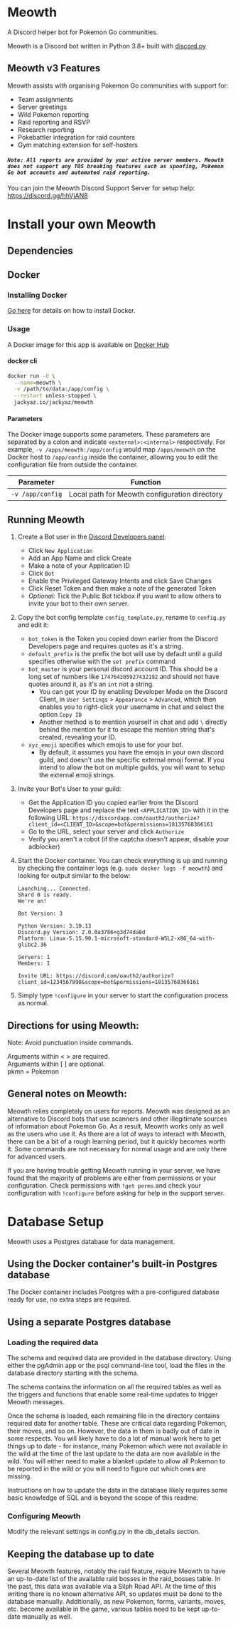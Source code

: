 # Meowth
A Discord helper bot for Pokemon Go communities.

Meowth is a Discord bot written in Python 3.8+ built with [discord.py](https://github.com/Rapptz/discord.py/)

## Meowth v3 Features

Meowth assists with organising Pokemon Go communities with support for:

 - Team assignments
 - Server greetings
 - Wild Pokemon reporting
 - Raid reporting and RSVP
 - Research reporting
 - Pokebattler integration for raid counters
 - Gym matching extension for self-hosters

#### *`Note: All reports are provided by your active server members. Meowth does not support any TOS breaking features such as spoofing, Pokemon Go bot accounts and automated raid reporting.`*

You can join the Meowth Discord Support Server for setup help:  
https://discord.gg/hhVjAN8

# Install your own Meowth

## Dependencies

## Docker

### Installing Docker

[Go here](https://docs.docker.com/engine/install/) for details on how to install Docker.

### Usage
A Docker image for this app is available on [Docker Hub](https://hub.docker.com/r/jackyaz/meowth)

#### docker cli
```bash
docker run -d \
  --name=meowth \
  -v /path/to/data:/app/config \
  --restart unless-stopped \
  jackyaz.io/jackyaz/meowth
```

#### Parameters
The Docker image supports some parameters. These parameters are separated by a colon and indicate `<external>:<internal>` respectively. For example, `-v /apps/meowth:/app/config` would map ```/apps/meowth``` on the Docker host to ```/app/config``` inside the container, allowing you to edit the configuration file from outside the container.

| Parameter | Function |
| :----: | --- |
| `-v /app/config` | Local path for Meowth configuration directory |

## Running Meowth

1. Create a Bot user in the [Discord Developers panel](https://discordapp.com/developers/applications/me):
   - Click `New Application`
   - Add an App Name and click Create
   - Make a note of your Application ID
   - Click `Bot`
   - Enable the Privileged Gateway Intents and click Save Changes
   - Click Reset Token and then make a note of the generated Token
   - *Optional:* Tick the Public Bot tickbox if you want to allow others to invite your bot to their own server.

1. Copy the bot config template `config_template.py`, rename to `config.py` and edit it:
   - `bot_token` is the Token you copied down earlier from the Discord Developers page and requires quotes as it's a string.
   - `default_prefix` is the prefix the bot will use by default until a guild specifies otherwise with the `set prefix` command
   - `bot_master` is your personal discord account ID. This should be a long set of numbers like `174764205927432192` and should not have quotes around it, as it's an `int` not a string.
     * You can get your ID by enabling Developer Mode on the Discord Client, in `User Settings` > `Appearance` > `Advanced`, which then enables you to right-click your username in chat and select the option `Copy ID`
     * Another method is to mention yourself in chat and add `\` directly behind the mention for it to escape the mention string that's created, revealing your ID.
   - `xyz_emoji` specifies which emojis to use for your bot.
      - By default, it assumes you have the emojis in your own discord guild, and doesn't use the specific external emoji format.  If you intend to allow the bot on multiple guilds, you will want to setup the external emoji strings.

1. Invite your Bot's User to your guild:
   - Get the Application ID you copied earlier from the Discord Developers page and replace the text `<APPLICATION_ID>` with it in the following URL:
   `https://discordapp.com/oauth2/authorize?client_id=<CLIENT_ID>&scope=bot&permissions=18135768366161`
   - Go to the URL, select your server and click `Authorize`
   - Verify you aren't a robot (if the captcha doesn't appear, disable your adblocker)

1. Start the Docker container. You can check everything is up and running by checking the container logs (e.g. ```sudo docker logs -f meowth```) and looking for output similar to the below:
   ```
   Launching... Connected.
   Shard 0 is ready.
   We're on!
   
   Bot Version: 3
   
   Python Version: 3.10.13
   Discord.py Version: 2.0.0a3786+g3d74da8d
   Platform: Linux-5.15.90.1-microsoft-standard-WSL2-x86_64-with-glibc2.36
   
   Servers: 1
   Members: 1
   
   Invite URL: https://discord.com/oauth2/authorize?client_id=1234567890&scope=bot&permissions=18135768366161
   ```

1. Simply type `!configure` in your server to start the configuration process as normal.

## Directions for using Meowth:
Note: Avoid punctuation inside commands.

Arguments within \< \> are required.<br/>
Arguments within \[ \] are optional.<br/>
pkmn = Pokemon

## General notes on Meowth:

Meowth relies completely on users for reports. Meowth was designed as an alternative to Discord bots that use scanners and other illegitimate sources of information about Pokemon Go. As a result, Meowth works only as well as the users who use it. As there are a lot of ways to interact with Meowth, there can be a bit of a rough learning period, but it quickly becomes worth it. Some commands are not necessary for normal usage and are only there for advanced users.

If you are having trouble getting Meowth running in your server, we have found that the majority of problems are either from permissions or your configuration. Check permissions with `!get perms` and check your configuration with `!configure` before asking for help in the support server.

# Database Setup

Meowth uses a Postgres database for data management.

## Using the Docker container's built-in Postgres database

The Docker container includes Postgres with a pre-configured database ready for use, no extra steps are required.

## Using a separate Postgres database

### Loading the required data

The schema and required data are provided in the database directory. Using either the pgAdmin app or the psql command-line tool, load the files in the database directory starting with the schema.

The schema contains the information on all the required tables as well as the triggers and functions that enable some real-time updates to trigger Meowth messages.

Once the schema is loaded, each remaining file in the directory contains required data for another table. These are critical data regarding Pokemon, their moves, and so on. However, the data in them is badly out of date in some respects. You will likely have to do a lot of manual work here to get things up to date - for instance, many Pokemon which were not available in the wild at the time of the last update to the data are now available in the wild. You will either need to make a blanket update to allow all Pokemon to be reported in the wild or you will need to figure out which ones are missing.

Instructions on how to update the data in the database likely requires some basic knowledge of SQL and is beyond the scope of this readme.

### Configuring Meowth

Modify the relevant settings in config.py in the db_details section.

## Keeping the database up to date

Several Meowth features, notably the raid feature, require Meowth to have an up-to-date list of the available raid bosses in the raid_bosses table. In the past, this data was available via a Silph Road API. At the time of this writing there is no known alternative API, so updates must be done to the database manually. Additionally, as new Pokemon, forms, variants, moves, etc. become available in the game, various tables need to be kept up-to-date manually as well.
